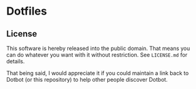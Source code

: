 Dotfiles
=================

License
-------

This software is hereby released into the public domain. That means you can do
whatever you want with it without restriction. See `LICENSE.md` for details.

That being said, I would appreciate it if you could maintain a link back to
Dotbot (or this repository) to help other people discover Dotbot.

[dotbot]: https://github.com/anishathalye/dotbot
[fork]: https://github.com/anishathalye/dotfiles_template/fork
[template]: https://github.com/anishathalye/dotfiles_template/generate
[anishathalye_dotfiles]: https://github.com/anishathalye/dotfiles
[csivanich_dotfiles]: https://github.com/csivanich/dotfiles
[m45t3r_dotfiles]: https://github.com/m45t3r/dotfiles
[alexwh_dotfiles]: https://github.com/alexwh/dotfiles
[azd325_dotfiles]: https://github.com/Azd325/dotfiles
[wazery_dotfiles]: https://github.com/wazery/dotfiles
[thirtythreeforty_dotfiles]: https://github.com/thirtythreeforty/dotfiles
[dotbot-users]: https://github.com/anishathalye/dotbot/wiki/Users
